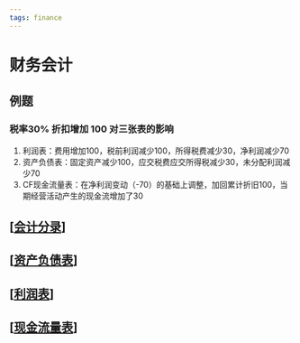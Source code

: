 ```yaml
---
tags: finance
---
```

# 财务会计

## 例题

### 税率30% 折扣增加 100 对三张表的影响

1. 利润表：费用增加100，税前利润减少100，所得税费减少30，净利润减少70
2. 资产负债表：固定资产减少100，应交税费应交所得税减少30，未分配利润减少70
3. CF现金流量表：在净利润变动（-70）的基础上调整，加回累计折旧100，当期经营活动产生的现金流增加了30

## [[会计分录]]

## [[资产负债表]]

## [[利润表]]

## [[现金流量表]]

[//begin]: # "Autogenerated link references for markdown compatibility"
[会计分录]: 会计分录.md "会计分录"
[资产负债表]: ../资产负债表.md "资产负债表"
[利润表]: ../利润表.md "利润表"
[现金流量表]: ../现金流量表.md "现金流量表"
[//end]: # "Autogenerated link references"
